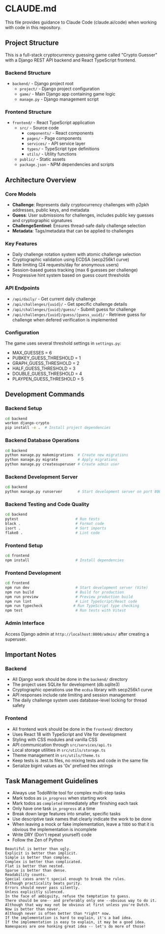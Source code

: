 # CLAUDE.md

This file provides guidance to Claude Code (claude.ai/code) when working with code in this repository.

## Project Structure

This is a full-stack cryptocurrency guessing game called "Crypto Guesser" with a Django REST API backend and React
TypeScript frontend.

### Backend Structure

- `backend/` - Django project root
    - `project/` - Django project configuration
    - `game/` - Main Django app containing game logic
    - `manage.py` - Django management script

### Frontend Structure

- `frontend/` - React TypeScript application
    - `src/` - Source code
        - `components/` - React components
        - `pages/` - Page components
        - `services/` - API service layer
        - `types/` - TypeScript type definitions
        - `utils/` - Utility functions
    - `public/` - Static assets
    - `package.json` - NPM dependencies and scripts

## Architecture Overview

### Core Models

- **Challenge**: Represents daily cryptocurrency challenges with p2pkh addresses, public keys, and metadata
- **Guess**: User submissions for challenges, includes public key guesses and cryptographic signatures
- **ChallengeSentinel**: Ensures thread-safe daily challenge selection
- **Metadata**: Tags/metadata that can be applied to challenges

### Key Features

- Daily challenge rotation system with atomic challenge selection
- Cryptographic validation using ECDSA (secp256k1 curve)
- Rate limiting (24 requests/day for anonymous users)
- Session-based guess tracking (max 6 guesses per challenge)
- Progressive hint system based on guess count thresholds

### API Endpoints

- `/api/daily/` - Get current daily challenge
- `/api/challenges/{uuid}/` - Get specific challenge details
- `/api/challenges/{uuid}/guess/` - Submit guess for challenge
- `/api/challenges/{uuid}/guess/{guess_uuid}/` - Retrieve guess for challenge when defered verification is implemented

### Configuration

The game uses several threshold settings in `settings.py`:

- MAX_GUESSES = 6
- PUBKEY_GUESS_THRESHOLD = 1
- GRAPH_GUESS_THRESHOLD = 2
- HALF_GUESS_THRESHOLD = 3
- DOUBLE_GUESS_THRESHOLD = 4
- PLAYPEN_GUESS_THRESHOLD = 5

## Development Commands

### Backend Setup

```bash
cd backend
workon django-crypto
pip install -e .  # Install project dependencies
```

### Backend Database Operations

```bash
cd backend
python manage.py makemigrations  # Create new migrations
python manage.py migrate         # Apply migrations
python manage.py createsuperuser # Create admin user
```

### Backend Development Server

```bash
cd backend
python manage.py runserver       # Start development server on port 8000
```

### Backend Testing and Code Quality

```bash
cd backend
pytest                          # Run tests
black .                         # Format code
isort .                         # Sort imports
flake8 .                        # Lint code
```

### Frontend Setup

```bash
cd frontend
npm install                     # Install dependencies
```

### Frontend Development

```bash
cd frontend
npm run dev                     # Start development server (Vite)
npm run build                   # Build for production
npm run preview                 # Preview production build
npm run lint                    # Lint TypeScript/React code
npm run typecheck              # Run TypeScript type checking
npm test                        # Run tests with Vitest
```

### Admin Interface

Access Django admin at `http://localhost:8000/admin/` after creating a superuser.

## Important Notes

### Backend

- All Django work should be done in the `backend/` directory
- The project uses SQLite for development (db.sqlite3)
- Cryptographic operations use the `ecdsa` library with secp256k1 curve
- API responses include rate limiting and session management
- The daily challenge system uses database-level locking for thread safety

### Frontend

- All frontend work should be done in the `frontend/` directory
- Uses React 18 with TypeScript and Vite for development
- Styling with CSS modules and vanilla CSS
- API communication through `src/services/api.ts`
- Local storage utilities in `src/utils/storage.ts`
- Theme management in `src/utils/theme.ts`
- Keep tests is .test.ts files, no mixing tests and code in the same file
- Serialize bigint values as '0x' prefixed hex strings

## Task Management Guidelines

- Always use TodoWrite tool for complex multi-step tasks
- Mark todos as `in_progress` when starting work
- Mark todos as `completed` immediately after finishing each task
- Only have one task `in_progress` at a time
- Break down large features into smaller, specific tasks
- Use descriptive task names that clearly indicate the work to be done
- When leaving a mock or fake implementation, leave a `TODO` so that it is obvious the implementation is incomplete
- Write DRY (Don't repeat yourself) code
- Follow the Zen of Python

```
Beautiful is better than ugly.
Explicit is better than implicit.
Simple is better than complex.
Complex is better than complicated.
Flat is better than nested.
Sparse is better than dense.
Readability counts.
Special cases aren't special enough to break the rules.
Although practicality beats purity.
Errors should never pass silently.
Unless explicitly silenced.
In the face of ambiguity, refuse the temptation to guess.
There should be one-- and preferably only one --obvious way to do it.
Although that way may not be obvious at first unless you're Dutch.
Now is better than never.
Although never is often better than *right* now.
If the implementation is hard to explain, it's a bad idea.
If the implementation is easy to explain, it may be a good idea.
Namespaces are one honking great idea -- let's do more of those!
```
